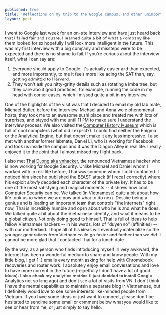 ```yaml
---
published: true
title: 'Reflections on my trip to the Google campus, and other unimportant stuff'
layout: post
---
```

I went to Google last week for an on-site interview and have just heard back that I failed fair and square. I learned quite a bit of what a company like them looked for so hopefully I will look more intelligent in the future. This was my first interview with a big company and missteps were to be expected and there is no shame to fail. If you're curious about the interview itself, what I can say are:

1. Everyone should apply to Google. It's actually easier and than expected, and more importantly, to me it feels more like acing the SAT than, say, getting admitted to Harvard.
2. They won't ask you nitty-gritty details such as rotating a imba tree, but they care about good practices, for example, running the code in my head with corner cases, which I missed quite a bit in my interview.

One of the highlights of the visit was that I decided to email my old lab mate, Michael Butler, before the interview. Michael and Anna were phenomenal hosts, they took me to an awesome sushi place and treated me with lots of surprises, and stayed with me until 11 PM to make sure I understand the interview process. We also visited the [Computer History Museum](http://www.computerhistory.org/) which is full of cool computers (what did I expect?). I could find neither the Enigma or the Analytical Engine, but that doesn't make it any less impressive. I also met with another former labmate, Daniel Li, who is working for Facebook and took us inside the campus and it was the Diagon Alley in real life. I really enjoyed it to the point that I almost missed my flight back.

I also met [Thai Duong aka vnhacker](http://vnhacker.blogspot.com), the renounced Vietnamese hacker who is now working for Google Security. Unlike Michael and Daniel whom I worked with in real life before, Thai was someone whom I cold-contacted. I noticed him since he published the BEAST attack (if I recall correctly) where his exploit *slowly* decoded each character of the private key. It has to be one of the most satisfying and magical moments -- it shows how cool Computer Security can be. We talked (in Vietnamese) quite a bit about how life took us to where we are now and what to do next. Despite being a genius and is leading an important team that controls "the Internets" right now, Thai is incredibly humble and open about who he is and what he does. We talked quite a bit about the Vietnamese identity, and what it means to be a global citizen. Not only doing good to himself, Thai is full of ideas to help fellow Vietnamese hackers -- in his words, lots of "duyen no" (affinities) -- with our motherland. I hope all of his ideas will eventually materialize so the younger generations from Vietnam could go faster and farther than we did. I cannot be more glad that I contacted Thai for a lunch date.

By the way, as a person who finds introducing myself irl very awkward, the internet has been a wonderful medium to share and know people. With my little blog, I get 1-2 emails every month asking for help with Chromebook recoveries and router work. I absolutely enjoy email conversations and love to have more content in the future (regretfully I don't have a lot of good ideas). I also check my analytics metrics (I just decided to install Google Analytics not so long ago) and don't see a lot of visits from VN. I don't think I have the mental capabilities to maintain a separate blog in Vietnamese, but I definitely would love to see some interests like-minded people from Vietnam. If you have some ideas or just want to connect, please don't be hesitated to send me some email or comment below what you would like to see or hear from me, or just simply to say hello.
